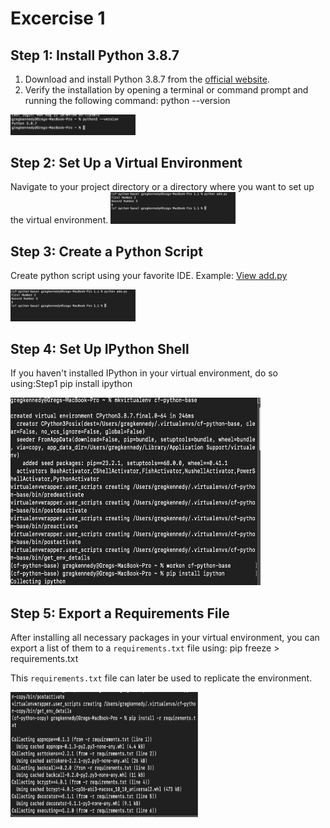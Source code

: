 # Excercise 1

## Step 1: Install Python 3.8.7

1. Download and install Python 3.8.7 from the [official website](https://www.python.org/downloads/).
2. Verify the installation by opening a terminal or command prompt and running the following command:
python --version

<img src="Step1.png" width="200px"  />

## Step 2: Set Up a Virtual Environment

Navigate to your project directory or a directory where you want to set up the virtual environment.
<img src="Step3.png" width="200px"  />

## Step 3: Create a Python Script

Create python script using your favorite IDE.
Example: [View add.py](1.1/add.py)


<img src="Step3.png" width="200px"  />

## Step 4: Set Up IPython Shell

If you haven't installed IPython in your virtual environment, do so using:Step1
pip install ipython

<img src="Step4.png" width="400px" height="300px" />

## Step 5: Export a Requirements File

After installing all necessary packages in your virtual environment, you can export a list of them to a `requirements.txt` file using:
pip freeze > requirements.txt

This `requirements.txt` file can later be used to replicate the environment.

<img src="Step5.png" width="300px" height="200px" />

